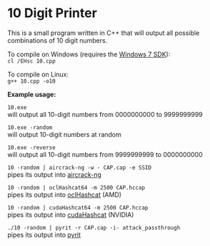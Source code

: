 # 10 Digit Printer
This is a small program written in C++ that will output all possible combinations of 10 digit numbers.

To compile on Windows (requires the <a href="http://www.microsoft.com/en-us/download/details.aspx?id=8279">Windows 7 SDK</a>):<br>
`cl /EHsc 10.cpp`

To compile on Linux:<br>
`g++ 10.cpp -o10`

<b>Example usage:</b>

`10.exe`<br>
will output all 10-digit numbers from 0000000000 to 9999999999

`10.exe -random`<br>
will output 10-digit numbers at random

`10.exe -reverse`<br>
will output all 10-digit numbers from 9999999999 to 0000000000

`10 -random | aircrack-ng -w - CAP.cap -e SSID`<br>
pipes its output into <a href="http://www.aircrack-ng.org/">aircrack-ng</a>

`10 -random | oclHashcat64 -m 2500 CAP.hccap`<br>
pipes its output into <a href="http://hashcat.net/oclhashcat/">oclHashcat</a> (AMD)

`10 -random | cudaHashcat64 -m 2500 CAP.hccap`<br>
pipes its output into <a href="http://hashcat.net/oclhashcat/">cudaHashcat</a> (NVIDIA)

`./10 -random | pyrit -r CAP.cap -i- attack_passthrough`<br>
pipes its output into <a href="https://code.google.com/p/pyrit/">pyrit</a>
